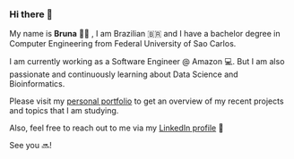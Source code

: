 ### Hi there 👋
My name is **Bruna** 🙆‍♀️ , I am Brazilian 🇧🇷 and I have a bachelor degree in Computer Engineering from Federal University of Sao Carlos.

I am currently working as a Software Engineer @ Amazon 💻. But I am also passionate and continuously learning about Data Science and Bioinformatics.


Please visit my [personal portfolio](http://bzamith.github.io/) to get an overview of my recent projects and topics that I am studying.

Also, feel free to reach out to me via my [LinkedIn profile](https://www.linkedin.com/in/bruna-zamith/) 💬

See you 🔜!

<!--
**bzamith/bzamith** is a ✨ _special_ ✨ repository because its `README.md` (this file) appears on your GitHub profile.

Here are some ideas to get you started:

- 🔭 I’m currently working on ...
- 🌱 I’m currently learning ...
- 👯 I’m looking to collaborate on ...
- 🤔 I’m looking for help with ...
- 💬 Ask me about ...
- 📫 How to reach me: ...
- 😄 Pronouns: ...
- ⚡ Fun fact: ...
-->
